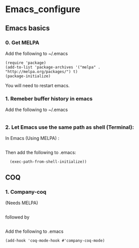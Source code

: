 # Emacs_configure

## Emacs basics

### 0. Get MELPA

Add the following to ~/.emacs 

```;; Add MELPA
(require 'package)
(add-to-list 'package-archives '("melpa" . "http://melpa.org/packages/") t)
(package-initialize)
```

You will need to restart emacs.

### 1. Remeber buffer history in emacs

Add the following to ~/.emacs 

```(savehist-mode 1)
```

### 2. Let Emacs use the same path as shell (Terminal):

In Emacs (Using MELPA) :
```M-x package-install-file RET exec-path-from-shell
```
Then add the following to .emacs:

```(when (memq window-system '(mac ns))
  (exec-path-from-shell-initialize))
 ```

## COQ
### 1. Company-coq
(Needs MELPA)
```M-x package-refresh-contents RET 
```
followed by 
```M-x package-install RET company-coq RET
```

Add the following to .emacs

```;; Load company-coq when opening Coq files
(add-hook 'coq-mode-hook #'company-coq-mode)
```
